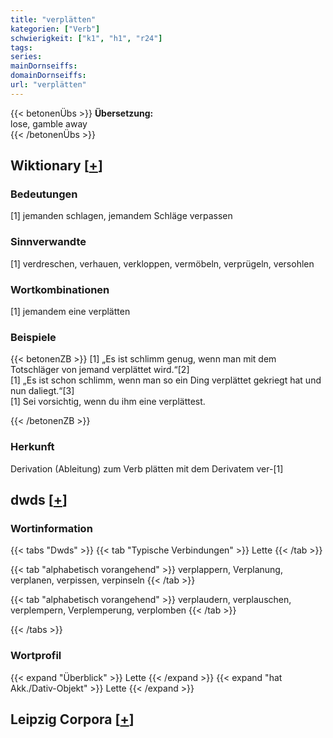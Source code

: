 ```yaml
---
title: "verplätten"
kategorien: ["Verb"]
schwierigkeit: ["k1", "h1", "r24"]
tags:
series:
mainDornseiffs:
domainDornseiffs:
url: "verplätten"
---
```


{{< betonenÜbs >}}
**Übersetzung:**  
lose, gamble away  
{{< /betonenÜbs >}}

## Wiktionary [[+](https://de.wiktionary.org/wiki/verplätten)]

### Bedeutungen
[1] jemanden schlagen, jemandem Schläge verpassen  

### Sinnverwandte
[1] verdreschen, verhauen, verkloppen, vermöbeln, verprügeln, versohlen  

### Wortkombinationen
[1] jemandem eine verplätten  

### Beispiele
{{< betonenZB >}}
[1] „Es ist schlimm genug, wenn man mit dem Totschläger von jemand verplättet wird.“[2]  
[1] „Es ist schon schlimm, wenn man so ein Ding verplättet gekriegt hat und nun daliegt.“[3]  
[1] Sei vorsichtig, wenn du ihm eine verplättest.  

{{< /betonenZB >}}
### Herkunft
Derivation (Ableitung) zum Verb plätten mit dem Derivatem ver-[1]  



## dwds [[+](https://www.dwds.de/wb/verplätten)]

### Wortinformation
{{< tabs "Dwds" >}}
{{< tab "Typische Verbindungen" >}}
Lette
{{< /tab >}}

{{< tab "alphabetisch vorangehend" >}}
verplappern, Verplanung, verplanen, verpissen, verpinseln
{{< /tab >}}

{{< tab "alphabetisch vorangehend" >}}
verplaudern, verplauschen, verplempern, Verplemperung, verplomben
{{< /tab >}}

{{< /tabs >}}

### Wortprofil
{{< expand "Überblick" >}} Lette {{< /expand >}}
{{< expand "hat Akk./Dativ-Objekt" >}} Lette {{< /expand >}}

## Leipzig Corpora [[+](https://corpora.uni-leipzig.de/en/res?word=verplätten&corpusId=deu_newscrawl-public_2018)]

